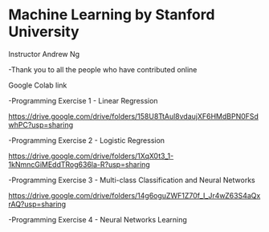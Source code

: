 # Machine Learning by Stanford University
Instructor Andrew Ng

-Thank you to all the people who have contributed online

Google Colab link

-Programming Exercise 1 - Linear Regression

https://drive.google.com/drive/folders/158U8TtAul8vdaujXF6HMdBPN0FSdwhPC?usp=sharing

-Programming Exercise 2 - Logistic Regression

https://drive.google.com/drive/folders/1XqX0t3_1-1kNmncGiMEddTRog636la-R?usp=sharing

-Programming Exercise 3 - Multi-class Classification and Neural Networks

https://drive.google.com/drive/folders/14g6oguZWF1Z70f_I_Jr4wZ63S4aQxrAQ?usp=sharing

-Programming Exercise 4 - Neural Networks Learning
